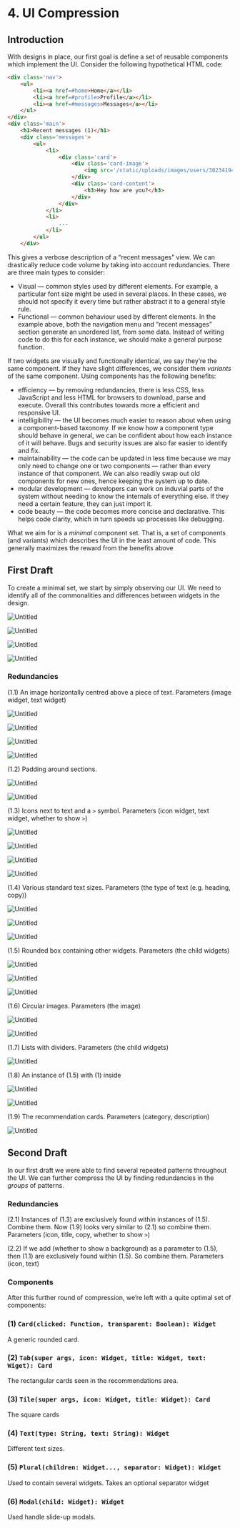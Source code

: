 # 4. UI Compression

## Introduction

With designs in place, our first goal is define a set of reusable components which implement the UI. Consider the following hypothetical HTML code:

```html
<div class='nav'>
	<ul>
		<li><a href=#home>Home</a></li>
		<li><a href=#profile>Profile</a></li>
		<li><a href=#messages>Messages</a></li>
	</ul>
</div>
<div class='main'>
	<h1>Recent messages (1)</h1>
	<div class='messages'>
		<ul>
			<li>
				<div class='card'>
					<div class='card-image'>
						<img src='/static/uploads/images/users/382341948.png'>
					</div>
					<div class='card-content'>
						<h3>Hey how are you?</h3>
					</div>
				</div>
			</li>
			<li>
				...
			</li>
		</ul>
	</div>
```

This gives a verbose description of a “recent messages” view. We can drastically reduce code volume by taking into account redundancies. There are three main types to consider:

- Visual — common styles used by different elements. For example, a particular font size might be used in several places. In these cases, we should not specify it every time but rather abstract it to a general style rule.
- Functional — common behaviour used by different elements. In the example above, both the navigation menu and “recent messages” section generate an unordered list, from some data. Instead of writing code to do this for each instance, we should make a general purpose function.

If two widgets are visually and functionally identical, we say they’re the same component. If they have slight differences, we consider them *variants* of the same component. Using components has the following benefits:

- efficiency — by removing redundancies, there is less CSS, less JavaScript and less HTML for browsers to download, parse and execute. Overall this contributes towards more a efficient and responsive UI.
- intelligibility  — the UI becomes much easier to reason about when using a component-based taxonomy. If we know how a component type should behave in general, we can be confident about how each instance of it will behave. Bugs and security issues are also far easier to identify and fix.
- maintainability — the code can be updated in less time because we may only need to change one or two components — rather than every instance of that component. We can also readily swap out old components for new ones, hence keeping the system up to date.
- modular development — developers can work on induvial parts of the system without needing to know the internals of everything else. If they need a certain feature, they can just import it.
- code beauty — the code becomes more concise and declarative. This helps code clarity, which in turn speeds up processes like debugging.

What we aim for is a *minimal* component set. That is, a set of components (and variants) which describes the UI in the least amount of code. This generally maximizes the reward from the benefits above

## First Draft

To create a minimal set, we start by simply observing our UI. We need to identify all of the commonalities and differences between widgets in the design.

![Untitled](3%20Sketches%20And%20Prototypes%20c58ba1012cce4c218b7e46080c9834dc/Untitled%2012.png)

![Untitled](4%20UI%20Compression%201f74894286de4fbc911e33a70271ddd9/Untitled.png)

![Untitled](4%20UI%20Compression%201f74894286de4fbc911e33a70271ddd9/Untitled%201.png)

![Untitled](4%20UI%20Compression%201f74894286de4fbc911e33a70271ddd9/Untitled%202.png)

### Redundancies

(1.1) An image horizontally centred above a piece of text. Parameters (image widget, text widget)

![Untitled](4%20UI%20Compression%201f74894286de4fbc911e33a70271ddd9/Untitled%203.png)

![Untitled](4%20UI%20Compression%201f74894286de4fbc911e33a70271ddd9/Untitled%204.png)

![Untitled](4%20UI%20Compression%201f74894286de4fbc911e33a70271ddd9/Untitled%205.png)

![Untitled](4%20UI%20Compression%201f74894286de4fbc911e33a70271ddd9/Untitled%206.png)

(1.2) Padding around sections.

![Untitled](4%20UI%20Compression%201f74894286de4fbc911e33a70271ddd9/Untitled%207.png)

![Untitled](4%20UI%20Compression%201f74894286de4fbc911e33a70271ddd9/Untitled%208.png)

(1.3) Icons next to text and a `>` symbol. Parameters (icon widget, text widget, whether to show `>`)

![Untitled](4%20UI%20Compression%201f74894286de4fbc911e33a70271ddd9/Untitled%209.png)

![Untitled](4%20UI%20Compression%201f74894286de4fbc911e33a70271ddd9/Untitled%2010.png)

![Untitled](4%20UI%20Compression%201f74894286de4fbc911e33a70271ddd9/Untitled%2011.png)

![Untitled](4%20UI%20Compression%201f74894286de4fbc911e33a70271ddd9/Untitled%2012.png)

(1.4) Various standard text sizes. Parameters (the type of text (e.g. heading, copy))

![Untitled](4%20UI%20Compression%201f74894286de4fbc911e33a70271ddd9/Untitled%2013.png)

![Untitled](4%20UI%20Compression%201f74894286de4fbc911e33a70271ddd9/Untitled%2014.png)

![Untitled](4%20UI%20Compression%201f74894286de4fbc911e33a70271ddd9/Untitled%2015.png)

(1.5) Rounded box containing other widgets. Parameters (the child widgets)

![Untitled](4%20UI%20Compression%201f74894286de4fbc911e33a70271ddd9/Untitled%2016.png)

![Untitled](4%20UI%20Compression%201f74894286de4fbc911e33a70271ddd9/Untitled%2017.png)

![Untitled](4%20UI%20Compression%201f74894286de4fbc911e33a70271ddd9/Untitled%2018.png)

(1.6) Circular images. Parameters (the image)

![Untitled](4%20UI%20Compression%201f74894286de4fbc911e33a70271ddd9/Untitled%2019.png)

![Untitled](4%20UI%20Compression%201f74894286de4fbc911e33a70271ddd9/Untitled%2020.png)

(1.7) Lists with dividers. Parameters (the child widgets)

![Untitled](4%20UI%20Compression%201f74894286de4fbc911e33a70271ddd9/Untitled%2021.png)

(1.8) An instance of (1.5) with (1) inside

![Untitled](4%20UI%20Compression%201f74894286de4fbc911e33a70271ddd9/Untitled%2022.png)

![Untitled](4%20UI%20Compression%201f74894286de4fbc911e33a70271ddd9/Untitled%2023.png)

(1.9) The recommendation cards. Parameters (category, description)

![Untitled](4%20UI%20Compression%201f74894286de4fbc911e33a70271ddd9/Untitled%2024.png)

## Second Draft

In our first draft we were able to find several repeated patterns throughout the UI. We can further compress the UI by finding redundancies in the *groups* of patterns.

### Redundancies

(2.1) Instances of (1.3) are exclusively found within instances of (1.5). Combine them. Now (1.9) looks very similar to (2.1) so combine them. Parameters (icon, title, copy, whether to show `>`)

(2.2) If we add (whether to show a background) as a parameter to (1.5), then (1.1) are exclusively found within (1.5). So combine them. Parameters (icon, text)

### Components

After this further round of compression, we’re left with a quite optimal set of components:

### (1) `Card(clicked: Function, transparent: Boolean): Widget`

A generic rounded card.

### (2) `Tab(super args, icon: Widget, title: Widget, text: Wiget): Card`

The rectangular cards seen in the recommendations area.

### (3) `Tile(super args, icon: Widget, title: Widget): Card`

The square cards

### (4) `Text(type: String, text: String): Widget`

Different text sizes.

### (5) `Plural(children: Widget..., separator: Widget): Widget`

Used to contain several widgets. Takes an optional separator widget 

### (6) `Modal(child: Widget): Widget`

Used handle slide-up modals.